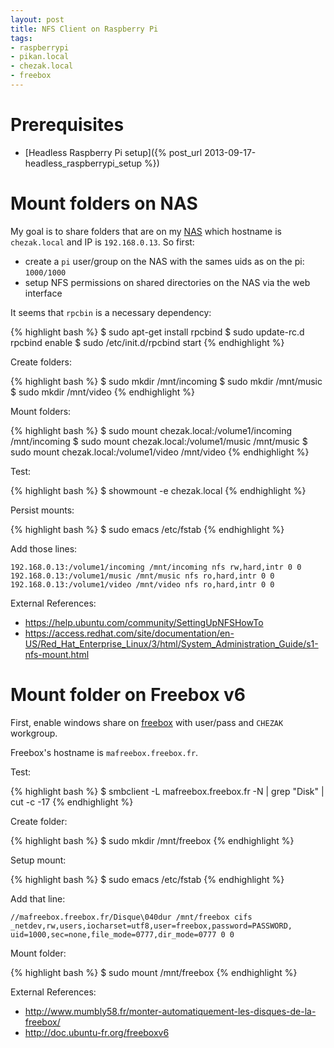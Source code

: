```yaml
---
layout: post
title: NFS Client on Raspberry Pi
tags:
- raspberrypi
- pikan.local
- chezak.local
- freebox
---
```


Prerequisites
=============

- [Headless Raspberry Pi setup]({% post_url 2013-09-17-headless_raspberrypi_setup %})

Mount folders on NAS
====================

My goal is to share folders that are on my [NAS](http://www.synology.com/) which hostname is `chezak.local` and IP is `192.168.0.13`. So first:

- create a `pi` user/group on the NAS with the sames uids as on the pi: `1000/1000`
- setup NFS permissions on shared directories on the NAS via the web interface

It seems that `rpcbin` is a necessary dependency:

{% highlight bash %}
$ sudo apt-get install rpcbind
$ sudo update-rc.d rpcbind enable
$ sudo /etc/init.d/rpcbind start
{% endhighlight %}

Create folders:

{% highlight bash %}
$ sudo mkdir /mnt/incoming
$ sudo mkdir /mnt/music
$ sudo mkdir /mnt/video
{% endhighlight %}

Mount folders:

{% highlight bash %}
$ sudo mount chezak.local:/volume1/incoming /mnt/incoming
$ sudo mount chezak.local:/volume1/music /mnt/music
$ sudo mount chezak.local:/volume1/video /mnt/video
{% endhighlight %}

Test:

{% highlight bash %}
$ showmount -e chezak.local
{% endhighlight %}

Persist mounts:

{% highlight bash %}
$ sudo emacs /etc/fstab
{% endhighlight %}

Add those lines:

```
192.168.0.13:/volume1/incoming /mnt/incoming nfs rw,hard,intr 0 0
192.168.0.13:/volume1/music /mnt/music nfs ro,hard,intr 0 0
192.168.0.13:/volume1/video /mnt/video nfs ro,hard,intr 0 0
```


External References:

- <https://help.ubuntu.com/community/SettingUpNFSHowTo>
- <https://access.redhat.com/site/documentation/en-US/Red_Hat_Enterprise_Linux/3/html/System_Administration_Guide/s1-nfs-mount.html>


Mount folder on Freebox v6
==========================

First, enable windows share on [freebox](http://en.wikipedia.org/wiki/Freebox) with user/pass and `CHEZAK` workgroup.

Freebox's hostname is `mafreebox.freebox.fr`.

Test:

{% highlight bash %}
$ smbclient -L mafreebox.freebox.fr -N | grep "Disk" | cut -c -17
{% endhighlight %}

Create folder:

{% highlight bash %}
$ sudo mkdir /mnt/freebox
{% endhighlight %}

Setup mount:

{% highlight bash %}
$ sudo emacs /etc/fstab
{% endhighlight %}

Add that line:

```
//mafreebox.freebox.fr/Disque\040dur /mnt/freebox cifs _netdev,rw,users,iocharset=utf8,user=freebox,password=PASSWORD, uid=1000,sec=none,file_mode=0777,dir_mode=0777 0 0
```

Mount folder:

{% highlight bash %}
$ sudo mount /mnt/freebox
{% endhighlight %}


External References:

- <http://www.mumbly58.fr/monter-automatiquement-les-disques-de-la-freebox/>
- <http://doc.ubuntu-fr.org/freeboxv6>
